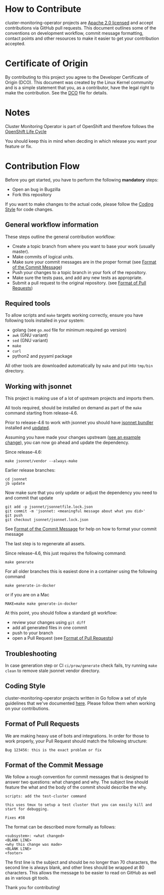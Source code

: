 # How to Contribute

cluster-monitoring-operator projects are [Apache 2.0 licensed](LICENSE) and accept contributions via GitHub pull requests.
This document outlines some of the conventions on development workflow, commit message formatting, contact points and other resources to make it easier to get your contribution accepted.

# Certificate of Origin

By contributing to this project you agree to the Developer Certificate of Origin (DCO). 
This document was created by the Linux Kernel community and is a simple statement that you, as a contributor, have the legal right to make the contribution. See the [DCO](DCO) file for details.

# Notes
Cluster Monitoring Operator is part of OpenShift and therefore follows the [OpenShift Life Cycle](https://access.redhat.com/support/policy/updates/openshift)

You should keep this in mind when decding in which release you want your feature or fix.

# Contribution Flow
Before you get started, you have to perform the following **mandatory** steps:
* Open an bug in Bugzilla
* Fork this repository

If you want to make changes to the actual code, please follow the [Coding Style](#coding-style) for code changes.

## General workflow information
These steps outline the general contribution workflow:

* Create a topic branch from where you want to base your work (usually master).
* Make commits of logical units.
* Make sure your commit messages are in the proper format (see [Format of the Commit Message](#format-of-the-commit-message))
* Push your changes to a topic branch in your fork of the repository.
* Make sure the tests pass, and add any new tests as appropriate.
* Submit a pull request to the original repository. (see [Format of Pull Requests](#format-of-pull-requests))

## Required tools
To allow scripts and `make` targets working correctly, ensure you have following tools installed in your system:

* golang (see `go.mod` file for minimum required go version)
* `awk` (GNU variant)
* `sed` (GNU variant)
* `make`
* `curl`
* python2 and pyyaml package

All other tools are downloaded automatically by `make` and put into `tmp/bin` directory.

## Working with jsonnet
This project is making use of a lot of upstream projects and imports them.

All tools required, should be installed on demand as part of the `make` command starting from release-4.6.

Prior to release-4.6 to work with jsonnet you should have [jsonnet bundler](https://github.com/jsonnet-bundler/jsonnet-bundler) installed and [updated](https://github.com/coreos/kube-prometheus#update-jb).

Assuming you have made your changes upstream ([see an example change](https://github.com/kubernetes-monitoring/kubernetes-mixin/pull/466/files)),
you can now go ahead and update the dependency.

Since release-4.6:

```
make jsonnet/vendor --always-make
```

Earlier release branches:
```
cd jsonnet
jb update
```

Now make sure that you only update or adjust the dependency you need to and commit that update

```
git add -p jsonnet/jsonnetfile.lock.json
git commit -m 'jsonnet: <meaningful message about what you did>'
git push
git checkout jsonnet/jsonnet.lock.json
```
See [Format of the Commit Message](#format-of-the-commit-message) for help on how to format your commit message


The last step is to regenerate all assets.

Since release-4.6, this just requires the following command:

```
make generate
```

For all older branches this is easiest done in a container using the following command

```
make generate-in-docker
```
or if you are on a Mac

```
MAKE=make make generate-in-docker
```

At this point, you should follow a standard git workflow:

* review your changes using `git diff`
* add all generated files in one commit
* push to your branch
* open a Pull Request (see [Format of Pull Requests](#format-of-pull-requests))

## Troubleshooting

In case generation step or CI `ci/prow/generate` check fails, try running `make clean` to remove stale jsonnet vendor directory.

## Coding Style

cluster-monitoring-operator projects written in Go follow a set of style guidelines that we've documented [here](https://github.com/coreos/docs/tree/master/golang).
Please follow them when working on your contributions.

## Format of Pull Requests
We are making heavy use of bots and integrations.
In order for those to work properly, your Pull Request should match the following structure:

```
Bug 123456: this is the exact problem or fix
```

## Format of the Commit Message

We follow a rough convention for commit messages that is designed to answer two
questions: what changed and why. The subject line should feature the what and
the body of the commit should describe the why.

```
scripts: add the test-cluster command

this uses tmux to setup a test cluster that you can easily kill and
start for debugging.

Fixes #38
```

The format can be described more formally as follows:

```
<subsystem>: <what changed>
<BLANK LINE>
<why this change was made>
<BLANK LINE>
<footer>
```

The first line is the subject and should be no longer than 70 characters, the
second line is always blank, and other lines should be wrapped at 80 characters.
This allows the message to be easier to read on GitHub as well as in various
git tools.



Thank you for contributing!
